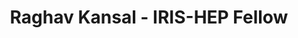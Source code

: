 ---
permalink: /fellows/RaghavKansal.html
layout: fellow
pagetype: fellow
active: false
fellow-name: Raghav Kansal
title: Raghav Kansal - IRIS-HEP Fellow
dates:
  start: 2019-06-01
  end: 2019-08-31
photo: /assets/images/team/fellows-2019/Raghav-Kansal.jpg
institution: University of California, San Diego
e-mail: NoEmailYet
focus-area: ia

project_goal: >
  High granular calorimeters will be the biggest novelty of the CMS Phase II upgrade
  and, in general,
  for the next generation of collider experiments. This kind of detectors offer more
  opportunities
  but much more complexity for ordinary tasks such as detector simulation. In order
  to stay within
  the technical budgets (e.g. computing time) and satisfy the demand for large simulation
  samples,
  experiments will have to work on faster and more accurate simulation techniques.
  Deep Learning,
  and in particular generative models, offer an interesting possibility to speed up
  the simulation
  technique. Moreover, Deep Learning solutions are particularly suitable for HGCAL,
  given the pixelated
  nature of the problem. This project aims to adapt existing work about GAN for fast
  simulation to the
  irregular geometry of this detector, using graph networks as a way to learn a sparse
  representation
  of the hit distribution and embed it in a regular array, where traditional computing
  vision techniques can be used.

proposal:
mentors:
- Maurizio Pierini (CERN)
presentations:
- title: Fast HGCAL Simulation with Graph Network
  date: 2019-08-21
  url: https://indico.cern.ch/event/840376/contributions/3525647/attachments/1895521/3127116/GNNs_for_Fast_HGCAL_Simulation_IRIS-HEP.pdf#search=Raghav%20Kansal
  meeting: Summer student project presentations
  meetingurl: https://indico.cern.ch/event/840376/
  recordingurl: https://www.youtube.com/watch?v=wzN_rT-l1S0&t=2614s
  focus-area: ia
- title: Particle Cloud Generation with Message Passing Generative Adversarial Networks
  date: 2022-01-21
  url: https://arxiv.org/abs/2106.11535
  meeting: NeurIPS 2021
  meetingurl: https://nips.cc/Conferences/2021
  focus-area: ia

current_status: >
  <strong>April 2021</strong> - As of Fall 2020, Raghav is beginning graduate studies in Physics at the University
  of California, San Diego
github-username: rkansal47

linkedin-profile: https://www.linkedin.com/in/raghav-kansal-7968968b
---